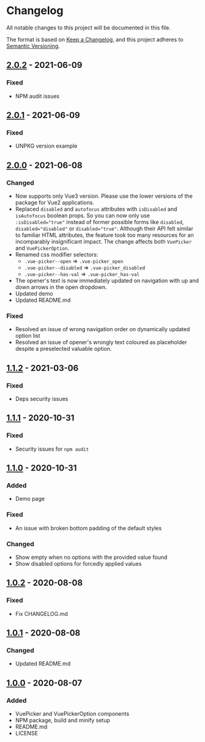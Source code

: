 # Changelog
All notable changes to this project will be documented in this file.

The format is based on [Keep a Changelog](https://keepachangelog.com/en/1.0.0/),
and this project adheres to [Semantic Versioning](https://semver.org/spec/v2.0.0.html).

## [2.0.2] - 2021-06-09
### Fixed
- NPM audit issues

## [2.0.1] - 2021-06-09
### Fixed
- UNPKG version example

## [2.0.0] - 2021-06-08
### Changed
- Now supports only Vue3 version. Please use the lower versions of the package
  for Vue2 applications.
- Replaced `disabled` and `autofocus` attributes with `isDisabled` and
  `isAutofocus` boolean props. So you can now only use `:isDisabled="true"`
  instead of former possible forms like `disabled`, `disabled="disabled"` or
  `disabled="true"`. Although their API felt similar to familiar HTML
  attributes, the feature took too many resources for an incomparably
  insignificant impact. The change affects both `VuePicker` and
  `VuePickerOption`.
- Renamed css modifier selectors:
  - `.vue-picker--open` => `.vue-picker_open`
  - `.vue-picker--disabled` => `.vue-picker_disabled`
  - `.vue-picker--has-val` => `.vue-picker_has-val`
- The opener's text is now immediately updated on navigation with up and down
  arrows in the open dropdown.
- Updated demo
- Updated README.md

### Fixed
- Resolved an issue of wrong navigation order on dynamically updated option list
- Resolved an issue of opener's wrongly text coloured as placeholder despite a
  preselected valuable option.

## [1.1.2] - 2021-03-06
### Fixed
- Deps security issues

## [1.1.1] - 2020-10-31
### Fixed
- Security issues for `npm audit`

## [1.1.0] - 2020-10-31
### Added
- Demo page

### Fixed
- An issue with broken bottom padding of the default styles

### Changed
- Show empty when no options with the provided value found
- Show disabled options for forcedly applied values

## [1.0.2] - 2020-08-08
### Fixed
- Fix CHANGELOG.md

## [1.0.1] - 2020-08-08
### Changed
- Updated README.md

## [1.0.0] - 2020-08-07
### Added
- VuePicker and VuePickerOption components
- NPM package, build and minify setup
- README.md
- LICENSE

[UNRELEASED]: https://github.com/invisiburu/vue-picker/compare/v2.0.2...HEAD
[2.0.2]: https://github.com/invisiburu/vue-picker/compare/v2.0.1...v2.0.2
[2.0.1]: https://github.com/invisiburu/vue-picker/compare/v2.0.0...v2.0.1
[2.0.0]: https://github.com/invisiburu/vue-picker/compare/v1.1.2...v2.0.0
[1.1.2]: https://github.com/invisiburu/vue-picker/compare/v1.1.1...v1.1.2
[1.1.1]: https://github.com/invisiburu/vue-picker/compare/v1.1.0...v1.1.1
[1.1.0]: https://github.com/invisiburu/vue-picker/compare/v1.0.2...v1.1.0
[1.0.2]: https://github.com/invisiburu/vue-picker/compare/v1.0.1...v1.0.2
[1.0.1]: https://github.com/invisiburu/vue-picker/compare/v1.0.0...v1.0.1
[1.0.0]: https://github.com/invisiburu/vue-picker/releases/tag/v1.0.0

